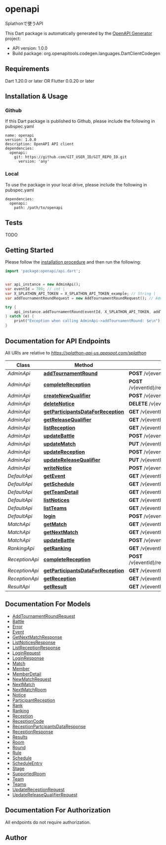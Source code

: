 # openapi
Splathonで使うAPI

This Dart package is automatically generated by the [OpenAPI Generator](https://openapi-generator.tech) project:

- API version: 1.0.0
- Build package: org.openapitools.codegen.languages.DartClientCodegen

## Requirements

Dart 1.20.0 or later OR Flutter 0.0.20 or later

## Installation & Usage

### Github
If this Dart package is published to Github, please include the following in pubspec.yaml
```
name: openapi
version: 1.0.0
description: OpenAPI API client
dependencies:
  openapi:
    git: https://github.com/GIT_USER_ID/GIT_REPO_ID.git
      version: 'any'
```

### Local
To use the package in your local drive, please include the following in pubspec.yaml
```
dependencies:
  openapi:
    path: /path/to/openapi
```

## Tests

TODO

## Getting Started

Please follow the [installation procedure](#installation--usage) and then run the following:

```dart
import 'package:openapi/api.dart';


var api_instance = new AdminApi();
var eventId = 789; // int | 
var X_SPLATHON_API_TOKEN = X_SPLATHON_API_TOKEN_example; // String | 
var addTournamentRoundRequest = new AddTournamentRoundRequest(); // AddTournamentRoundRequest | 

try {
    api_instance.addTournamentRound(eventId, X_SPLATHON_API_TOKEN, addTournamentRoundRequest);
} catch (e) {
    print("Exception when calling AdminApi->addTournamentRound: $e\n");
}

```

## Documentation for API Endpoints

All URIs are relative to *https://splathon-api-us.appspot.com/splathon*

Class | Method | HTTP request | Description
------------ | ------------- | ------------- | -------------
*AdminApi* | [**addTournamentRound**](docs//AdminApi.md#addtournamentround) | **POST** /v{eventId}/tournament/ | 
*AdminApi* | [**completeReception**](docs//AdminApi.md#completereception) | **POST** /v{eventId}/reception/{splathonReceptionCode}/complete | 
*AdminApi* | [**createNewQualifier**](docs//AdminApi.md#createnewqualifier) | **POST** /v{eventId}/qualifier | 
*AdminApi* | [**deleteNotice**](docs//AdminApi.md#deletenotice) | **DELETE** /v{eventId}/notices/{noticeId} | 
*AdminApi* | [**getParticipantsDataForReception**](docs//AdminApi.md#getparticipantsdataforreception) | **GET** /v{eventId}/reception/{splathonReceptionCode} | 
*AdminApi* | [**getReleaseQualifier**](docs//AdminApi.md#getreleasequalifier) | **GET** /v{eventId}/release-qualifier | 
*AdminApi* | [**listReception**](docs//AdminApi.md#listreception) | **GET** /v{eventId}/list-reception | 
*AdminApi* | [**updateBattle**](docs//AdminApi.md#updatebattle) | **POST** /v{eventId}/matches/{matchId} | 
*AdminApi* | [**updateMatch**](docs//AdminApi.md#updatematch) | **PUT** /v{eventId}/matches/{matchId} | 
*AdminApi* | [**updateReception**](docs//AdminApi.md#updatereception) | **POST** /v{eventId}/update-reception | 
*AdminApi* | [**updateReleaseQualifier**](docs//AdminApi.md#updatereleasequalifier) | **PUT** /v{eventId}/release-qualifier | 
*AdminApi* | [**writeNotice**](docs//AdminApi.md#writenotice) | **POST** /v{eventId}/notices | 
*DefaultApi* | [**getEvent**](docs//DefaultApi.md#getevent) | **GET** /v{eventId}/event | 
*DefaultApi* | [**getSchedule**](docs//DefaultApi.md#getschedule) | **GET** /v{eventId}/schedule | 
*DefaultApi* | [**getTeamDetail**](docs//DefaultApi.md#getteamdetail) | **GET** /v{eventId}/teams/{team_id} | 
*DefaultApi* | [**listNotices**](docs//DefaultApi.md#listnotices) | **GET** /v{eventId}/notices | 
*DefaultApi* | [**listTeams**](docs//DefaultApi.md#listteams) | **GET** /v{eventId}/teams | 
*DefaultApi* | [**login**](docs//DefaultApi.md#login) | **POST** /v{eventId}/login | 
*MatchApi* | [**getMatch**](docs//MatchApi.md#getmatch) | **GET** /v{eventId}/matches/{matchId} | 
*MatchApi* | [**getNextMatch**](docs//MatchApi.md#getnextmatch) | **GET** /v{eventId}/next-match | 
*MatchApi* | [**updateBattle**](docs//MatchApi.md#updatebattle) | **POST** /v{eventId}/matches/{matchId} | 
*RankingApi* | [**getRanking**](docs//RankingApi.md#getranking) | **GET** /v{eventId}/ranking | 
*ReceptionApi* | [**completeReception**](docs//ReceptionApi.md#completereception) | **POST** /v{eventId}/reception/{splathonReceptionCode}/complete | 
*ReceptionApi* | [**getParticipantsDataForReception**](docs//ReceptionApi.md#getparticipantsdataforreception) | **GET** /v{eventId}/reception/{splathonReceptionCode} | 
*ReceptionApi* | [**getReception**](docs//ReceptionApi.md#getreception) | **GET** /v{eventId}/reception | 
*ResultApi* | [**getResult**](docs//ResultApi.md#getresult) | **GET** /v{eventId}/results | 


## Documentation For Models

 - [AddTournamentRoundRequest](docs//AddTournamentRoundRequest.md)
 - [Battle](docs//Battle.md)
 - [Error](docs//Error.md)
 - [Event](docs//Event.md)
 - [GetNextMatchResponse](docs//GetNextMatchResponse.md)
 - [ListNoticesResponse](docs//ListNoticesResponse.md)
 - [ListReceptionResponse](docs//ListReceptionResponse.md)
 - [LoginRequest](docs//LoginRequest.md)
 - [LoginResponse](docs//LoginResponse.md)
 - [Match](docs//Match.md)
 - [Member](docs//Member.md)
 - [MemberDetail](docs//MemberDetail.md)
 - [NewMatchRequest](docs//NewMatchRequest.md)
 - [NextMatch](docs//NextMatch.md)
 - [NextMatchRoom](docs//NextMatchRoom.md)
 - [Notice](docs//Notice.md)
 - [ParticipantReception](docs//ParticipantReception.md)
 - [Rank](docs//Rank.md)
 - [Ranking](docs//Ranking.md)
 - [Reception](docs//Reception.md)
 - [ReceptionCode](docs//ReceptionCode.md)
 - [ReceptionPartcipantsDataResponse](docs//ReceptionPartcipantsDataResponse.md)
 - [ReceptionResponse](docs//ReceptionResponse.md)
 - [Results](docs//Results.md)
 - [Room](docs//Room.md)
 - [Round](docs//Round.md)
 - [Rule](docs//Rule.md)
 - [Schedule](docs//Schedule.md)
 - [ScheduleEntry](docs//ScheduleEntry.md)
 - [Stage](docs//Stage.md)
 - [SupportedRoom](docs//SupportedRoom.md)
 - [Team](docs//Team.md)
 - [Teams](docs//Teams.md)
 - [UpdateReceptionRequest](docs//UpdateReceptionRequest.md)
 - [UpdateReleaseQualifierRequest](docs//UpdateReleaseQualifierRequest.md)


## Documentation For Authorization

 All endpoints do not require authorization.


## Author




